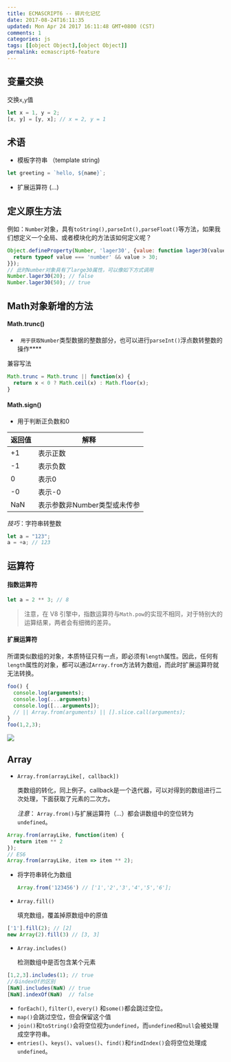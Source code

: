 ```yaml
---
title: ECMASCRIPT6 -- 碎片化记忆
date: 2017-08-24T16:11:35
updated: Mon Apr 24 2017 16:11:48 GMT+0800 (CST)
comments: 1
categories: js
tags: [[object Object],[object Object]]
permalink: ecmascript6-feature
---
```


## 变量交换

交换`x`,`y`值

```javascript
let x = 1, y = 2;
[x, y] = [y, x]; // x = 2, y = 1
```

<!--more-->
## 术语

-  模板字符串 （template string)

```javascript
let greeting = `hello, ${name}`;
```

- 扩展运算符 (...)

## 定义原生方法

例如：`Number`对象，具有`toString(),parseInt(),parseFloat()`等方法，如果我们想定义一个全局、或者模块化的方法该如何定义呢？



```Javascript
Object.defineProperty(Number, 'lager30', {value: function lager30(value) {
  return typeof value === 'number' && value > 30;
}});
// 此时Number对象具有了large30属性，可以像如下方式调用
Number.lager30(20); // false
Number.lager30(50); // true
```



## Math对象新增的方法

#### Math.trunc()

- ` 用于获取Number`类型数据的整数部分，也可以进行`parseInt()`浮点数转整数的操作****

兼容写法

```javascript
Math.trunc = Math.trunc || function(x) {
  return x < 0 ? Math.ceil(x) : Math.floor(x);
}
```

#### Math.sign()

- 用于判断正负数和0

| 返回值  | 解释                |
| ---- | ----------------- |
| +1   | 表示正数              |
| -1   | 表示负数              |
| 0    | 表示0               |
| -0   | 表示-0              |
| NaN  | 表示参数非Number类型或未传参 |

*技巧*：字符串转整数

```javascript
let a = "123";
a = +a; // 123
```

## 运算符

#### 指数运算符

```Javascript
let a = 2 ** 3; // 8
```



> 注意，在 V8 引擎中，指数运算符与`Math.pow`的实现不相同，对于特别大的运算结果，两者会有细微的差异。

#### 扩展运算符

所谓类似数组的对象，本质特征只有一点，即必须有`length`属性。因此，任何有`length`属性的对象，都可以通过`Array.from`方法转为数组，而此时扩展运算符就无法转换。

```javascript
foo() {
  console.log(arguments);
  console.log(...arguments)
  console.log([...arguments]);
  // || Array.from(arguments) || [].slice.call(arguments);
}
foo(1,2,3);
```

![](https://images-manager.oss-cn-shanghai.aliyuncs.com/static/arguments/arguments.png)

## Array

- `Array.from(arrayLike[, callback])`

  类数组的转化，同上例子。callback是一个迭代器，可以对得到的数组进行二次处理，下面获取了元素的二次方。

  *注意*： `Array.from()`与扩展运算符（...）都会讲数组中的空位转为`undefined`。

```javascript
Array.from(arrayLike, function(item) {
  return item ** 2
});
// ES6
Array.from(arrayLike, item => item ** 2);
```

- 将字符串转化为数组

  ```javascript
  Array.from('123456') // ['1','2','3','4','5','6'];
  ```

- `Array.fill()`

  填充数组，覆盖掉原数组中的原值

```javascript
['1'].fill(2); // [2]
new Array(2).fill(3) // [3, 3]
```

- `Array.includes()`

  检测数组中是否包含某个元素

```Javascript
[1,2,3].includes(1); // true
//与indexOf的区别
[NaN].includes(NaN) // true
[NaN].indexOf(NaN)  // false
```

- `forEach()`, `filter()`, `every()` 和`some()`都会跳过空位。
- `map()`会跳过空位，但会保留这个值
- `join()`和`toString()`会将空位视为`undefined`，而`undefined`和`null`会被处理成空字符串。
- `entries()`、`keys()`、`values()`、`find()`和`findIndex()`会将空位处理成`undefined`。


